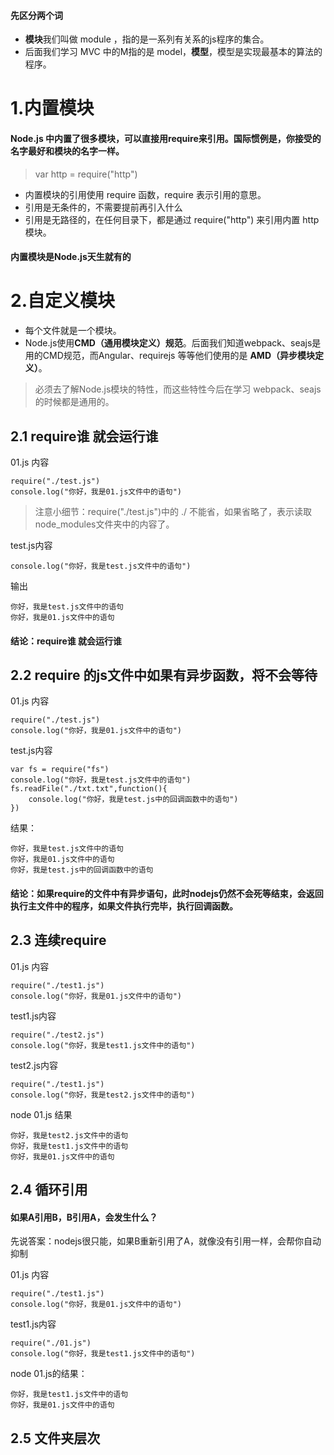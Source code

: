 #### 先区分两个词
- **模块**我们叫做 module ，指的是一系列有关系的js程序的集合。
- 后面我们学习 MVC 中的M指的是 model，**模型**，模型是实现最基本的算法的程序。

# 1.内置模块
#### Node.js 中内置了很多模块，可以直接用require来引用。国际惯例是，你接受的名字最好和模块的名字一样。
> var http = require("http")

- 内置模块的引用使用 require 函数，require 表示引用的意思。
- 引用是无条件的，不需要提前再引入什么
- 引用是无路径的，在任何目录下，都是通过 require("http") 来引用内置 http模块。

#### 内置模块是Node.js天生就有的

# 2.自定义模块
- 每个文件就是一个模块。
- Node.js使用**CMD（通用模块定义）规范**。后面我们知道webpack、seajs是用的CMD规范，而Angular、requirejs 等等他们使用的是 **AMD（异步模块定义）**。

> 必须去了解Node.js模块的特性，而这些特性今后在学习 webpack、seajs的时候都是通用的。

## 2.1 require谁 就会运行谁
01.js 内容
```
require("./test.js")
console.log("你好，我是01.js文件中的语句")
```
> 注意小细节：require("./test.js")中的 ./ 不能省，如果省略了，表示读取 node_modules文件夹中的内容了。

test.js内容
```
console.log("你好，我是test.js文件中的语句")
```
输出
```
你好，我是test.js文件中的语句
你好，我是01.js文件中的语句
```
#### 结论：require谁 就会运行谁

## 2.2  require 的js文件中如果有异步函数，将不会等待

01.js 内容
```
require("./test.js")
console.log("你好，我是01.js文件中的语句")
```
test.js内容
```
var fs = require("fs")
console.log("你好，我是test.js文件中的语句")
fs.readFile("./txt.txt",function(){
    console.log("你好，我是test.js中的回调函数中的语句")
})
```
结果：
```
你好，我是test.js文件中的语句
你好，我是01.js文件中的语句
你好，我是test.js中的回调函数中的语句
```
#### 结论：如果require的文件中有异步语句，此时nodejs仍然不会死等结束，会返回执行主文件中的程序，如果文件执行完毕，执行回调函数。

## 2.3 连续require 
01.js 内容
```
require("./test1.js")
console.log("你好，我是01.js文件中的语句")
```
test1.js内容
```
require("./test2.js")
console.log("你好，我是test1.js文件中的语句")
```
test2.js内容
```
require("./test1.js")
console.log("你好，我是test2.js文件中的语句")
```
node 01.js 结果
```
你好，我是test2.js文件中的语句
你好，我是test1.js文件中的语句
你好，我是01.js文件中的语句
```

## 2.4 循环引用
#### 如果A引用B，B引用A，会发生什么？
先说答案：nodejs很只能，如果B重新引用了A，就像没有引用一样，会帮你自动抑制

01.js 内容
```
require("./test1.js")
console.log("你好，我是01.js文件中的语句")
```
test1.js内容
```
require("./01.js")
console.log("你好，我是test1.js文件中的语句")
```
node 01.js的结果：
```
你好，我是test1.js文件中的语句
你好，我是01.js文件中的语句
```

## 2.5 文件夹层次